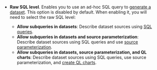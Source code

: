 * **Raw SQL level**. Enables you to use an ad-hoc SQL query to [generate a dataset](../../datalens/dataset/settings.md#sql-request-in-datatset). This option is disabled by default. When enabling it, you will need to select the raw SQL level:

   * **Allow subqueries in datasets**: Describe dataset sources using [SQL queries](../../datalens/dataset/settings.md#sql-request-in-datatset).
   * **Allow subqueries in datasets and source parameterization**: Describe dataset sources using SQL queries and use [source parameterization](../../datalens/dataset/settings.md#parametrization).
   * **Allow subqueries in datasets, source parameterization, and QL charts**: Describe dataset sources using SQL queries, use source parameterization, and [create QL charts](../../datalens/concepts/chart/ql-charts.md).

